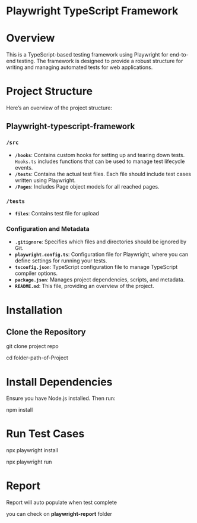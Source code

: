 # Playwright TypeScript Framework

# Overview

This is a TypeScript-based testing framework using Playwright for end-to-end testing. The framework is designed to provide a robust structure for writing and managing automated tests for web applications.

# Project Structure
Here’s an overview of the project structure:

## Playwright-typescript-framework


### `/src`

- **`/hooks`**: Contains custom hooks for setting up and tearing down tests. `Hooks.ts` includes functions that can be used to manage test lifecycle events.
- **`/tests`**: Contains the actual test files. Each file should include test cases written using Playwright.
- **`/Pages`**: Includes  Page object models for all reached pages.

### `/tests`

- **`files`**: Contains test file for upload 

### Configuration and Metadata

- **`.gitignore`**: Specifies which files and directories should be ignored by Git.
- **`playwright.config.ts`**: Configuration file for Playwright, where you can define settings for running your tests.
- **`tsconfig.json`**: TypeScript configuration file to manage TypeScript compiler options.
- **`package.json`**: Manages project dependencies, scripts, and metadata.
- **`README.md`**: This file, providing an overview of the project.

# Installation

## Clone the Repository  

git clone project repo

cd folder-path-of-Project

# Install Dependencies

Ensure you have Node.js installed. Then run:

npm install 

# Run Test Cases

npx playwright install

npx playwright run

# Report

Report will auto populate when test complete

you can check on **playwright-report** folder




